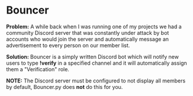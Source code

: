 # Bouncer
**Problem:**
A while back when I was running one of my projects we had a community Discord server that was constantly under attack by bot accounts who would join the server and automatically message an advertisement to every person on our member list.

**Solution:**
Bouncer is a simply written Discord bot which will notify new users to type **!verify** in a specified channel and it will automatically assign them a "Verification" role.

**NOTE:** The Discord server must be configured to not display all members by default, Bouncer.py does **not** do this for you.
